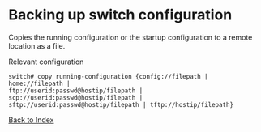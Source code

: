 # Backing up switch configuration


Copies the running configuration or the startup configuration to a remote location as a file. 

Relevant configuration


```
switch# copy running-configuration {config://filepath | home://filepath |
ftp://userid:passwd@hostip/filepath | scp://userid:passwd@hostip/filepath |
sftp://userid:passwd@hostip/filepath | tftp://hostip/filepath}
```

[Back to Index](./index.md)

